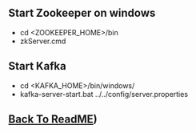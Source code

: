 ## Start Zookeeper on windows
- cd <ZOOKEEPER_HOME>/bin
- zkServer.cmd

## Start Kafka
- cd <KAFKA_HOME>/bin/windows/
- kafka-server-start.bat ../../config/server.properties


## [Back To ReadME](./../README.md))